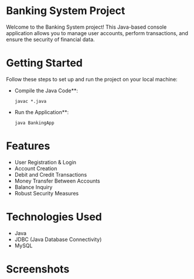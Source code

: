 # Banking System Project

Welcome to the Banking System project! This Java-based console application allows you to manage user accounts, perform transactions, and ensure the security of financial data.

# Getting Started

Follow these steps to set up and run the project on your local machine:
- Compile the Java Code**:

   ```shell
   javac *.java
- Run the Application**:

   ```shell
   java BankingApp

# Features
- User Registration & Login
- Account Creation
- Debit and Credit Transactions
- Money Transfer Between Accounts
- Balance Inquiry
- Robust Security Measures

# Technologies Used
- Java
- JDBC (Java Database Connectivity)
- MySQL

# Screenshots



